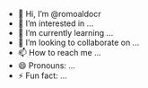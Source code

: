 - 👋 Hi, I’m @romoaldocr
- 👀 I’m interested in ...
- 🌱 I’m currently learning ...
- 💞️ I’m looking to collaborate on ...
- 📫 How to reach me ...
- 😄 Pronouns: ...
- ⚡ Fun fact: ...

<!---
romoaldocr/romoaldocr is a ✨ special ✨ repository because its `README.md` (this file) appears on your GitHub profile.
You can click the Preview link to take a look at your changes.
--->
